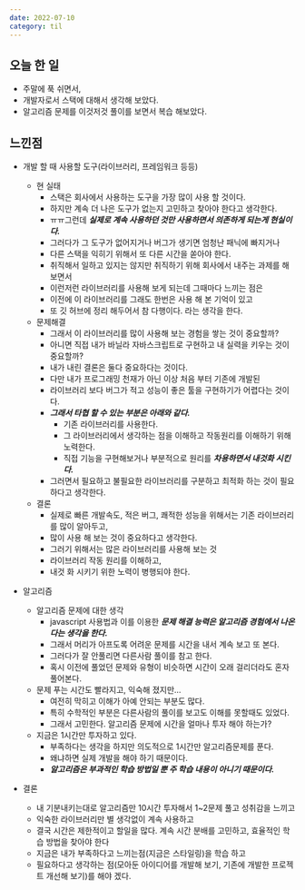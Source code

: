 ```yaml
---
date: 2022-07-10
category: til
---
```


## 오늘 한 일

- 주말에 푹 쉬면서,
- 개발자로서 스택에 대해서 생각해 보았다.
- 알고리즘 문제를 이것저것 풀이를 보면서 복습 해보았다.

## 느낀점

- 개발 할 때 사용할 도구(라이브러리, 프레임워크 등등)

  - 현 실태
    - 스택은 회사에서 사용하는 도구을 가장 많이 사용 할 것이다.
    - 하지만 계속 더 나은 도구가 없는지 고민하고 찾아야 한다고 생각한다.
    - ㅠㅠ그런데 **_실제로 계속 사용하던 것만 사용하면서 의존하게 되는게 현실이다._**
    - 그러다가 그 도구가 없어지거나 버그가 생기면 엄청난 패닉에 빠지거나
    - 다른 스택을 익히기 위해서 또 다른 시간을 쏟아야 한다.
    - 취직해서 일하고 있지는 않지만 취직하기 위해 회사에서 내주는 과제를 해보면서
    - 이런저런 라이브러리를 사용해 보게 되는데 그때마다 느끼는 점은
    - 이전에 이 라이브러리를 그래도 한번은 사용 해 본 기억이 있고
    - 또 깃 허브에 정리 해두어서 참 다행이다. 라는 생각을 한다.
  - 문제해결
    - 그래서 이 라이브러리를 많이 사용해 보는 경험을 쌓는 것이 중요할까?
    - 아니면 직접 내가 바닐라 자바스크립트로 구현하고 내 실력을 키우는 것이 중요할까?
    - 내가 내린 결론은 둘다 중요하다는 것이다.
    - 다만 내가 프로그래밍 천재가 아닌 이상 처음 부터 기존에 개발된
    - 라이브러리 보다 버그가 적고 성능이 좋은 툴을 구현하기가 어렵다는 것이다.
    - **_그래서 타협 할 수 있는 부분은 아래와 같다._**
      - 기존 라이브러리를 사용한다.
      - 그 라이브러리에서 생각하는 점을 이해하고 작동원리를 이해하기 위해 노력한다.
      - 직접 기능을 구현해보거나 부분적으로 원리를 **_차용하면서 내것화 시킨다._**
    - 그러면서 필요하고 불필요한 라이브러리를 구분하고 최적화 하는 것이 필요하다고 생각한다.
  - 결론
    - 실제로 빠른 개발속도, 적은 버그, 쾌적한 성능을 위해서는 기존 라이브러리를 많이 알아두고,
    - 많이 사용 해 보는 것이 중요하다고 생각한다.
    - 그러기 위해서는 많은 라이브러리를 사용해 보는 것
    - 라이브러리 작동 원리를 이해하고,
    - 내것 화 시키기 위한 노력이 병행되야 한다.

- 알고리즘
  - 알고리즘 문제에 대한 생각
    - javascript 사용법과 이를 이용한 **_문제 해결 능력은 알고리즘 경험에서 나온다는 생각을 한다._**
    - 그래서 머리가 아프도록 어려운 문제를 시간을 내서 계속 보고 또 본다.
    - 그러다가 잘 안풀리면 다른사람 풀이를 참고 한다.
    - 혹시 이전에 풀었던 문제와 유형이 비슷하면 시간이 오래 걸리더라도 혼자 풀어본다.
  - 문제 푸는 시간도 빨라지고, 익숙해 졌지만...
    - 여전히 막히고 이해가 아예 안되는 부분도 많다.
    - 특히 수학적인 부분은 다른사람의 풀이를 보고도 이해를 못할때도 있었다.
    - 그래서 고민한다. 알고리즘 문제에 시간을 얼마나 투자 해야 하는가?
  - 지금은 1시간만 투자하고 있다.
    - 부족하다는 생각을 하지만 의도적으로 1시간만 알고리즘문제를 푼다.
    - 왜냐하면 실제 개발을 해야 하기 때문이다.
    - **_알고리즘은 부과적인 학습 방법일 뿐 주 학습 내용이 아니기 때문이다._**
- 결론
  - 내 기분내키는대로 알고리즘만 10시간 투자해서 1~2문제 풀고 성취감을 느끼고
  - 익숙한 라이브러리만 별 생각없이 계속 사용하고
  - 결국 시간은 제한적이고 할일을 많다. 계속 시간 분배를 고민하고, 효율적인 학습 방법을 찾아야 한다
  - 지금은 내가 부족하다고 느끼는점(지금은 스타일링)을 학습 하고
  - 필요하다고 생각하는 점(모아둔 아이디어를 개발해 보기, 기존에 개발한 프로젝트 개선해 보기)를 해야 겠다.
